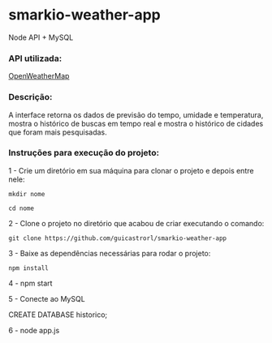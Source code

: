 # smarkio-weather-app

Node API + MySQL

### API utilizada:

[OpenWeatherMap](https://openweathermap.com)

### Descrição:

A interface retorna os dados de previsão do tempo, umidade e temperatura, mostra o histórico de buscas em tempo real e mostra o histórico de cidades que foram mais pesquisadas.

### Instruções para execução do projeto:

1 - Crie um diretório em sua máquina para clonar o projeto e depois entre nele:
```
mkdir nome
```
```
cd nome
```
2 - Clone o projeto no diretório que acabou de criar executando o comando:
```
git clone https://github.com/guicastrorl/smarkio-weather-app
```
3 - Baixe as dependências necessárias para rodar o projeto:
```
npm install
```
4 - npm start

5 - Conecte ao MySQL

CREATE DATABASE historico;

6 - node app.js
